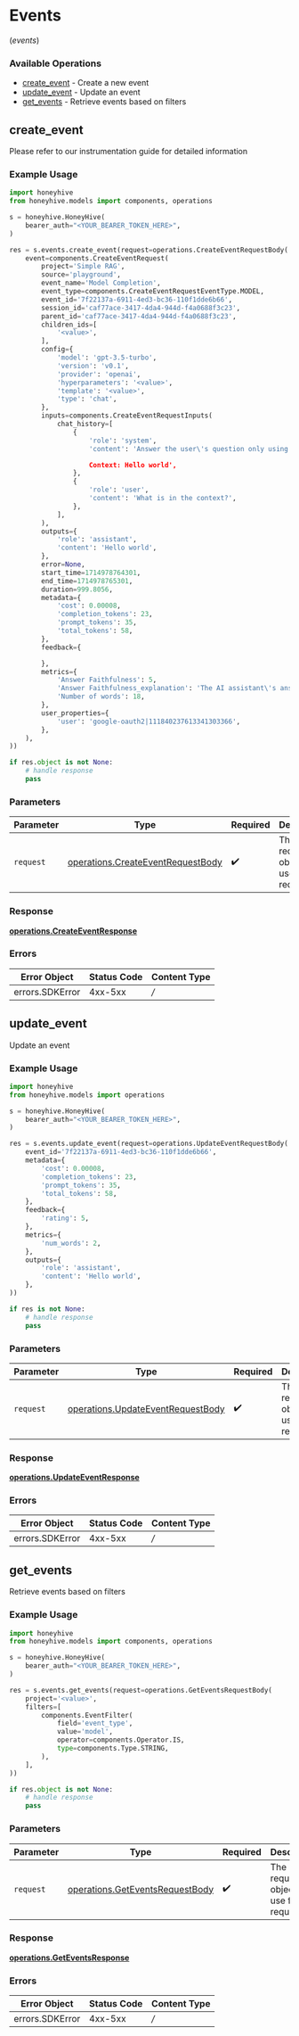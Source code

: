# Events
(*events*)

### Available Operations

* [create_event](#create_event) - Create a new event
* [update_event](#update_event) - Update an event
* [get_events](#get_events) - Retrieve events based on filters

## create_event

Please refer to our instrumentation guide for detailed information

### Example Usage

```python
import honeyhive
from honeyhive.models import components, operations

s = honeyhive.HoneyHive(
    bearer_auth="<YOUR_BEARER_TOKEN_HERE>",
)

res = s.events.create_event(request=operations.CreateEventRequestBody(
    event=components.CreateEventRequest(
        project='Simple RAG',
        source='playground',
        event_name='Model Completion',
        event_type=components.CreateEventRequestEventType.MODEL,
        event_id='7f22137a-6911-4ed3-bc36-110f1dde6b66',
        session_id='caf77ace-3417-4da4-944d-f4a0688f3c23',
        parent_id='caf77ace-3417-4da4-944d-f4a0688f3c23',
        children_ids=[
            '<value>',
        ],
        config={
            'model': 'gpt-3.5-turbo',
            'version': 'v0.1',
            'provider': 'openai',
            'hyperparameters': '<value>',
            'template': '<value>',
            'type': 'chat',
        },
        inputs=components.CreateEventRequestInputs(
            chat_history=[
                {
                    'role': 'system',
                    'content': 'Answer the user\'s question only using provided context.

                    Context: Hello world',
                },
                {
                    'role': 'user',
                    'content': 'What is in the context?',
                },
            ],
        ),
        outputs={
            'role': 'assistant',
            'content': 'Hello world',
        },
        error=None,
        start_time=1714978764301,
        end_time=1714978765301,
        duration=999.8056,
        metadata={
            'cost': 0.00008,
            'completion_tokens': 23,
            'prompt_tokens': 35,
            'total_tokens': 58,
        },
        feedback={

        },
        metrics={
            'Answer Faithfulness': 5,
            'Answer Faithfulness_explanation': 'The AI assistant\'s answer is a concise and accurate description of Ramp\'s API. It provides a clear explanation of what the API does and how developers can use it to integrate Ramp\'s financial services into their own applications. The answer is faithful to the provided context.',
            'Number of words': 18,
        },
        user_properties={
            'user': 'google-oauth2|111840237613341303366',
        },
    ),
))

if res.object is not None:
    # handle response
    pass

```

### Parameters

| Parameter                                                                              | Type                                                                                   | Required                                                                               | Description                                                                            |
| -------------------------------------------------------------------------------------- | -------------------------------------------------------------------------------------- | -------------------------------------------------------------------------------------- | -------------------------------------------------------------------------------------- |
| `request`                                                                              | [operations.CreateEventRequestBody](../../models/operations/createeventrequestbody.md) | :heavy_check_mark:                                                                     | The request object to use for the request.                                             |


### Response

**[operations.CreateEventResponse](../../models/operations/createeventresponse.md)**
### Errors

| Error Object    | Status Code     | Content Type    |
| --------------- | --------------- | --------------- |
| errors.SDKError | 4xx-5xx         | */*             |

## update_event

Update an event

### Example Usage

```python
import honeyhive
from honeyhive.models import operations

s = honeyhive.HoneyHive(
    bearer_auth="<YOUR_BEARER_TOKEN_HERE>",
)

res = s.events.update_event(request=operations.UpdateEventRequestBody(
    event_id='7f22137a-6911-4ed3-bc36-110f1dde6b66',
    metadata={
        'cost': 0.00008,
        'completion_tokens': 23,
        'prompt_tokens': 35,
        'total_tokens': 58,
    },
    feedback={
        'rating': 5,
    },
    metrics={
        'num_words': 2,
    },
    outputs={
        'role': 'assistant',
        'content': 'Hello world',
    },
))

if res is not None:
    # handle response
    pass

```

### Parameters

| Parameter                                                                              | Type                                                                                   | Required                                                                               | Description                                                                            |
| -------------------------------------------------------------------------------------- | -------------------------------------------------------------------------------------- | -------------------------------------------------------------------------------------- | -------------------------------------------------------------------------------------- |
| `request`                                                                              | [operations.UpdateEventRequestBody](../../models/operations/updateeventrequestbody.md) | :heavy_check_mark:                                                                     | The request object to use for the request.                                             |


### Response

**[operations.UpdateEventResponse](../../models/operations/updateeventresponse.md)**
### Errors

| Error Object    | Status Code     | Content Type    |
| --------------- | --------------- | --------------- |
| errors.SDKError | 4xx-5xx         | */*             |

## get_events

Retrieve events based on filters

### Example Usage

```python
import honeyhive
from honeyhive.models import components, operations

s = honeyhive.HoneyHive(
    bearer_auth="<YOUR_BEARER_TOKEN_HERE>",
)

res = s.events.get_events(request=operations.GetEventsRequestBody(
    project='<value>',
    filters=[
        components.EventFilter(
            field='event_type',
            value='model',
            operator=components.Operator.IS,
            type=components.Type.STRING,
        ),
    ],
))

if res.object is not None:
    # handle response
    pass

```

### Parameters

| Parameter                                                                          | Type                                                                               | Required                                                                           | Description                                                                        |
| ---------------------------------------------------------------------------------- | ---------------------------------------------------------------------------------- | ---------------------------------------------------------------------------------- | ---------------------------------------------------------------------------------- |
| `request`                                                                          | [operations.GetEventsRequestBody](../../models/operations/geteventsrequestbody.md) | :heavy_check_mark:                                                                 | The request object to use for the request.                                         |


### Response

**[operations.GetEventsResponse](../../models/operations/geteventsresponse.md)**
### Errors

| Error Object    | Status Code     | Content Type    |
| --------------- | --------------- | --------------- |
| errors.SDKError | 4xx-5xx         | */*             |
